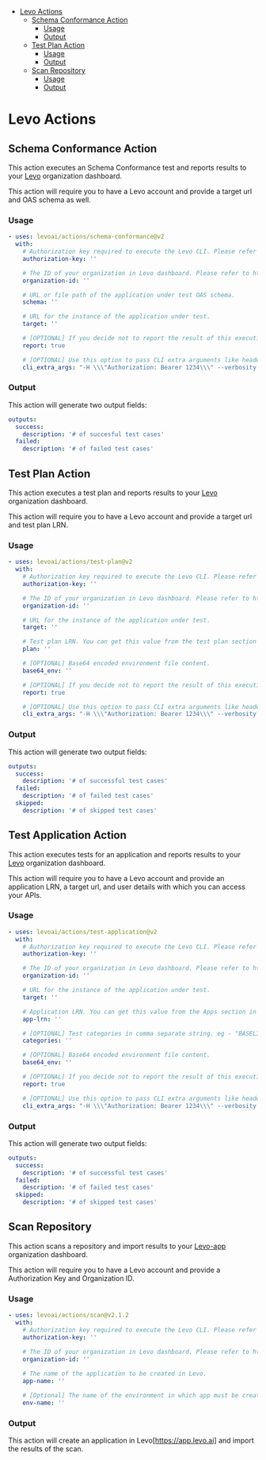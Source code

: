 - [Levo Actions](#levo-actions)
  - [Schema Conformance Action](#schema-conformance-action)
    - [Usage](#usage)
    - [Output](#output)
  - [Test Plan Action](#test-plan-action)
    - [Usage](#usage-1)
    - [Output](#output-1)
  - [Scan Repository](#scan-repository)
    - [Usage](#usage-2)
    - [Output](#output-2)
# Levo Actions

## Schema Conformance Action

This action executes an Schema Conformance test and reports results to your [Levo](https://levo.ai) organization dashboard.

This action will require you to have a Levo account and provide a target url and OAS schema as well. 
### Usage

<!-- start usage -->
```yaml
- uses: levoai/actions/schema-conformance@v2
  with:
    # Authorization key required to execute the Levo CLI. Please refer to https://app.levo.ai/settings/keys to get your authorization key.
    authorization-key: ''

    # The ID of your organization in Levo dashboard. Please refer to https://app.levo.ai/settings/organization to get your organization id.
    organization-id: ''

    # URL or file path of the application under test OAS schema.
    schema: ''

    # URL for the instance of the application under test.
    target: ''

    # [OPTIONAL] If you decide not to report the result of this execution back to Saas set this value to false. Default: true.
    report: true

    # [OPTIONAL] Use this option to pass CLI extra arguments like headers or verbosity. Please use \\\˝ to escape quotes.
    cli_extra_args: "-H \\\"Authorization: Bearer 1234\\\" --verbosity INFO"
```
<!-- end usage -->

### Output

This action will generate two output fields:
```yaml
outputs:
  success:
    description: '# of succesful test cases'
  failed:
    description: '# of failed test cases'
```

## Test Plan Action

This action executes a test plan and reports results to your [Levo](https://levo.ai) organization dashboard.

This action will require you to have a Levo account and provide a target url and test plan LRN.
### Usage

<!-- start usage -->
```yaml
- uses: levoai/actions/test-plan@v2
  with:
    # Authorization key required to execute the Levo CLI. Please refer to https://app.levo.ai/settings/keys to get your authorization key.
    authorization-key: ''

    # The ID of your organization in Levo dashboard. Please refer to https://app.levo.ai/settings/organization to get your organization id.
    organization-id: ''

    # URL for the instance of the application under test.
    target: ''

    # Test plan LRN. You can get this value from the test plan section in Saas.
    plan: ''

    # [OPTIONAL] Base64 encoded environment file content.
    base64_env: ''

    # [OPTIONAL] If you decide not to report the result of this execution back to Saas set this value to false. Default: true.
    report: true

    # [OPTIONAL] Use this option to pass CLI extra arguments like headers or verbosity. Please use \\\˝ to escape quotes.
    cli_extra_args: "-H \\\"Authorization: Bearer 1234\\\" --verbosity INFO"
```
<!-- end usage -->

### Output

This action will generate two output fields:
```yaml
outputs:
  success:
    description: '# of successful test cases'
  failed:
    description: '# of failed test cases'
  skipped:
    description: '# of skipped test cases'
```

## Test Application Action

This action executes tests for an application and reports results to your [Levo](https://levo.ai) organization dashboard.

This action will require you to have a Levo account and provide an application LRN, a target url, and user details with which you can access your APIs.
### Usage

<!-- start usage -->
```yaml
- uses: levoai/actions/test-application@v2
  with:
    # Authorization key required to execute the Levo CLI. Please refer to https://app.levo.ai/settings/keys to get your authorization key.
    authorization-key: ''

    # The ID of your organization in Levo dashboard. Please refer to https://app.levo.ai/settings/organization to get your organization id.
    organization-id: ''

    # URL for the instance of the application under test.
    target: ''

    # Application LRN. You can get this value from the Apps section in Saas.
    app-lrn: ''

    # [OPTIONAL] Test categories in comma separate string. eg - "BASELINE,SSRF,CORS". Leave it blank to run all categories
    categories: ''

    # [OPTIONAL] Base64 encoded environment file content.
    base64_env: ''

    # [OPTIONAL] If you decide not to report the result of this execution back to Saas set this value to false. Default: true.
    report: true

    # [OPTIONAL] Use this option to pass CLI extra arguments like headers or verbosity. Please use \\\˝ to escape quotes.
    cli_extra_args: "-H \\\"Authorization: Bearer 1234\\\" --verbosity INFO"
```
<!-- end usage -->

### Output

This action will generate two output fields:
```yaml
outputs:
  success:
    description: '# of successful test cases'
  failed:
    description: '# of failed test cases'
  skipped:
    description: '# of skipped test cases'
```

## Scan Repository

This action scans a repository and import results to your [Levo-app](https://app.levo.ai) organization dashboard.

This action will require you to have a Levo account and provide a Authorization Key and Organization ID.

### Usage

<!-- start usage -->
```yaml
- uses: levoai/actions/scan@v2.1.2
  with:
    # Authorization key required to execute the Levo CLI. Please refer to https://app.levo.ai/settings/keys to get your authorization key.
    authorization-key: ''

    # The ID of your organization in Levo dashboard. Please refer to https://app.levo.ai/settings/organization to get your organization id.
    organization-id: ''
    
    # The name of the application to be created in Levo.
    app-name: ''

    # [Optional] The name of the environment in which app must be created in Levo.
    env-name: ''
```
<!-- end usage -->

### Output

This action will create an application in Levo[https://app.levo.ai] and import the results of the scan.


